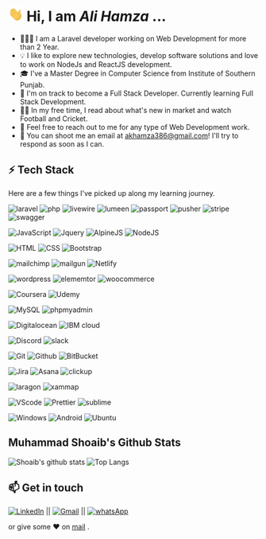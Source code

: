 # <img src="https://raw.githubusercontent.com/ABSphreak/ABSphreak/master/gifs/Hi.gif" width="30px">  Hi, I am *Ali Hamza* ...

- 👨🏻‍💻 I am a Laravel developer working on Web Development for more than 2 Year.
- 💡 I like to explore new technologies, develop software solutions and love to work on NodeJs and ReactJS development.
- 🎓 I've a Master Degree in Computer Science from Institute of Southern Punjab.
- 🌱 I'm on track to become a Full Stack Developer. Currently learning Full Stack Development.
- ✍🏻 In my free time, I read about what's new in market and watch Football and Cricket.
- 💬 Feel free to reach out to me for any type of Web Development work.
- 📨 You can shoot me an email at akhamza386@gmail.com! I'll try to respond as soon as I can.

## ⚡ Tech Stack

Here are a few things I've picked up along my learning journey.

![laravel](https://camo.githubusercontent.com/49f2575771d194651c7e8b11caf3702cbe97ab512c8423930ae54aa99f9fef0b/68747470733a2f2f696d672e736869656c64732e696f2f7374617469632f76313f7374796c653d666f722d7468652d6261646765266d6573736167653d4c61726176656c26636f6c6f723d464632443230266c6f676f3d4c61726176656c266c6f676f436f6c6f723d464646464646266c6162656c3d)
![php](https://camo.githubusercontent.com/043cf178670996a77ee676c08ffebc44661909c10e09c07a12a287cab3f8e548/68747470733a2f2f696d672e736869656c64732e696f2f7374617469632f76313f7374796c653d666f722d7468652d6261646765266d6573736167653d50485026636f6c6f723d373737424234266c6f676f3d504850266c6f676f436f6c6f723d464646464646266c6162656c3d)
![livewire](https://camo.githubusercontent.com/421193d55e43cd6e79dc16c3190ae2b50ec18292a765889e1201b90616f9978e/68747470733a2f2f696d672e736869656c64732e696f2f7374617469632f76313f7374796c653d666f722d7468652d6261646765266d6573736167653d4c6976657769726526636f6c6f723d344535364136266c6f676f3d4c69766577697265266c6f676f436f6c6f723d464646464646266c6162656c3d)
![lumeen](https://camo.githubusercontent.com/ef7436fcdc47a9a2a0acbc42452e3ac2392b5a5395b095d9a82318735f9c6971/68747470733a2f2f696d672e736869656c64732e696f2f7374617469632f76313f7374796c653d666f722d7468652d6261646765266d6573736167653d4c756d656e26636f6c6f723d453734343330266c6f676f3d4c756d656e266c6f676f436f6c6f723d464646464646266c6162656c3d)
![passport](https://camo.githubusercontent.com/e25e4f71f33707199b8303aadc2f1e1729fc6c3462b126060d8497e93694e03f/68747470733a2f2f696d672e736869656c64732e696f2f7374617469632f76313f7374796c653d666f722d7468652d6261646765266d6573736167653d50617373706f727426636f6c6f723d323232323232266c6f676f3d50617373706f7274266c6f676f436f6c6f723d333445323741266c6162656c3d)
![pusher](https://camo.githubusercontent.com/34e83ab8145c03977547dfd1542d360ea1703e5979d7451bd301811bd155802a/68747470733a2f2f696d672e736869656c64732e696f2f7374617469632f76313f7374796c653d666f722d7468652d6261646765266d6573736167653d50757368657226636f6c6f723d333030443446266c6f676f3d507573686572266c6f676f436f6c6f723d464646464646266c6162656c3d)
![stripe](https://camo.githubusercontent.com/5e8e465612d10ddb4831b853b21cf9763eeb9f004b73f0fb7420ba8df14951c3/68747470733a2f2f696d672e736869656c64732e696f2f7374617469632f76313f7374796c653d666f722d7468652d6261646765266d6573736167653d53747269706526636f6c6f723d303038434444266c6f676f3d537472697065266c6f676f436f6c6f723d464646464646266c6162656c3d)
![swagger](https://camo.githubusercontent.com/6733efac985638c8a0ccf30f26202157ab13d47a899bf458d5cc5e1fac358157/68747470733a2f2f696d672e736869656c64732e696f2f7374617469632f76313f7374796c653d666f722d7468652d6261646765266d6573736167653d5377616767657226636f6c6f723d323232323232266c6f676f3d53776167676572266c6f676f436f6c6f723d383545413244266c6162656c3d)

![JavaScript](https://img.shields.io/badge/JavaScript-F7DF1E?style=for-the-badge&logo=javascript&logoColor=black)
![Jquery](https://camo.githubusercontent.com/fd87758fc59a55844627fb6067a253aa4e35da509789a55be28311b0a09eb6cf/68747470733a2f2f696d672e736869656c64732e696f2f7374617469632f76313f7374796c653d666f722d7468652d6261646765266d6573736167653d6a517565727926636f6c6f723d303736394144266c6f676f3d6a5175657279266c6f676f436f6c6f723d464646464646266c6162656c3d)
![AlpineJS](https://camo.githubusercontent.com/a9c46d54d1e5f671dc63819345ecfe6ab74a21973da7e6086660cf21d6773aac/68747470733a2f2f696d672e736869656c64732e696f2f7374617469632f76313f7374796c653d666f722d7468652d6261646765266d6573736167653d416c70696e652e6a7326636f6c6f723d323232323232266c6f676f3d416c70696e652e6a73266c6f676f436f6c6f723d384243304430266c6162656c3d)
![NodeJS](https://img.shields.io/badge/Node.js-43853D?style=for-the-badge&logo=node.js&logoColor=white)

![HTML](https://img.shields.io/badge/HTML5-E34F26?style=for-the-badge&logo=html5&logoColor=white)
![CSS](https://img.shields.io/badge/CSS-239120?&style=for-the-badge&logo=css3&logoColor=white)
![Bootstrap](https://img.shields.io/badge/Bootstrap-563D7C?style=for-the-badge&logo=bootstrap&logoColor=white) ![]() ![]() ![]()

![mailchimp](https://camo.githubusercontent.com/23450390e15331d78a4f7d3a4789afb1d629aa174ee93ae02fd174cd7463f80e/68747470733a2f2f696d672e736869656c64732e696f2f7374617469632f76313f7374796c653d666f722d7468652d6261646765266d6573736167653d4d61696c4368696d7026636f6c6f723d323232323232266c6f676f3d4d61696c4368696d70266c6f676f436f6c6f723d464645303142266c6162656c3d)
![mailgun](https://camo.githubusercontent.com/8054fd4320a1350473a76a4850b1959d6a80ab4c7cf3d646dea95b82647dd02a/68747470733a2f2f696d672e736869656c64732e696f2f7374617469632f76313f7374796c653d666f722d7468652d6261646765266d6573736167653d4d61696c67756e26636f6c6f723d463036423636266c6f676f3d4d61696c67756e266c6f676f436f6c6f723d464646464646266c6162656c3d)
![Netlify](https://img.shields.io/badge/Netlify-00C7B7?style=for-the-badge&logo=netlify&logoColor=white) ![]() ![]()

![wordpress](https://camo.githubusercontent.com/2943f0d0ea94547e106bc8d4f6208186d826c30ce4526b1d617b3ba5482ec38f/68747470733a2f2f696d672e736869656c64732e696f2f7374617469632f76313f7374796c653d666f722d7468652d6261646765266d6573736167653d576f7264507265737326636f6c6f723d323137353942266c6f676f3d576f72645072657373266c6f676f436f6c6f723d464646464646266c6162656c3d)
![elememtor](https://camo.githubusercontent.com/07a0d7e25097e9c2a5977fb5c0f438f21ed5109fc34014b1aa2688715a47e377/68747470733a2f2f696d672e736869656c64732e696f2f7374617469632f76313f7374796c653d666f722d7468652d6261646765266d6573736167653d456c656d656e746f7226636f6c6f723d393230303342266c6f676f3d456c656d656e746f72266c6f676f436f6c6f723d464646464646266c6162656c3d)
![woocommerce](https://camo.githubusercontent.com/d4d3ecf7354533507e2a0a3e411ccc1666d43dd8987255820e49773e9189e5ec/68747470733a2f2f696d672e736869656c64732e696f2f7374617469632f76313f7374796c653d666f722d7468652d6261646765266d6573736167653d576f6f436f6d6d6572636526636f6c6f723d393635383841266c6f676f3d576f6f436f6d6d65726365266c6f676f436f6c6f723d464646464646266c6162656c3d)

![Coursera](https://img.shields.io/badge/Coursera-0056D2?style=for-the-badge&logo=Coursera&logoColor=white)
![Udemy](https://img.shields.io/badge/Udemy-EC5252?style=for-the-badge&logo=Udemy&logoColor=white)
![]()

![MySQL](https://img.shields.io/badge/MySQL-00000F?style=for-the-badge&logo=mysql&logoColor=white)
![phpmyadmin](https://camo.githubusercontent.com/2533330290857b9366d23cb454fd5539d14e8cb720388e7d6b4bbefcffe9642e/68747470733a2f2f696d672e736869656c64732e696f2f7374617469632f76313f7374796c653d666f722d7468652d6261646765266d6573736167653d7068704d7941646d696e26636f6c6f723d364337384146266c6f676f3d7068704d7941646d696e266c6f676f436f6c6f723d464646464646266c6162656c3d)

![Digitalocean](https://camo.githubusercontent.com/2d68745f69e68f15ae62797ea7a4dceb639d8ddebc9060156c72b4c6dbf1075c/68747470733a2f2f696d672e736869656c64732e696f2f7374617469632f76313f7374796c653d666f722d7468652d6261646765266d6573736167653d4469676974616c4f6365616e26636f6c6f723d303038304646266c6f676f3d4469676974616c4f6365616e266c6f676f436f6c6f723d464646464646266c6162656c3d)
![IBM cloud](https://camo.githubusercontent.com/85dfa0b519c04a3d588b789cc4f661cf203b6a47d690d5826161d4565486f4eb/68747470733a2f2f696d672e736869656c64732e696f2f7374617469632f76313f7374796c653d666f722d7468652d6261646765266d6573736167653d49424d2b436c6f756426636f6c6f723d313236314645266c6f676f3d49424d2b436c6f7564266c6f676f436f6c6f723d464646464646266c6162656c3d) ![]()

![Discord](https://camo.githubusercontent.com/596357d8b52257c282f713b78daa05587ee258c2822b1738be87afe6bcce92da/68747470733a2f2f696d672e736869656c64732e696f2f7374617469632f76313f7374796c653d666f722d7468652d6261646765266d6573736167653d446973636f726426636f6c6f723d353836354632266c6f676f3d446973636f7264266c6f676f436f6c6f723d464646464646266c6162656c3d)
![slack](https://camo.githubusercontent.com/0006cf094da45ae096d194937b0a810ac30ceeb78db406430af198ff6c8891f7/68747470733a2f2f696d672e736869656c64732e696f2f7374617469632f76313f7374796c653d666f722d7468652d6261646765266d6573736167653d536c61636b26636f6c6f723d344131353442266c6f676f3d536c61636b266c6f676f436f6c6f723d464646464646266c6162656c3d)

![Git](https://img.shields.io/badge/git%20-%23F05033.svg?&style=for-the-badge&logo=git&logoColor=white)
![Github](https://img.shields.io/badge/github%20-%23121011.svg?&style=for-the-badge&logo=github&logoColor=white)
![BitBucket](https://img.shields.io/badge/bitbucket%20-%230047B3.svg?&style=for-the-badge&logo=bitbucket&logoColor=white) 
![]() ![]()

![Jira](https://img.shields.io/badge/Jira-0052CC?style=for-the-badge&logo=Jira&logoColor=white)
![Asana](https://camo.githubusercontent.com/58b1255c8a1b92202bd555d484510c5181c122380d7c5f1f48b343f6b2abf96e/68747470733a2f2f696d672e736869656c64732e696f2f7374617469632f76313f7374796c653d666f722d7468652d6261646765266d6573736167653d4173616e6126636f6c6f723d323733333437266c6f676f3d4173616e61266c6f676f436f6c6f723d464646464646266c6162656c3d)
![clickup](https://camo.githubusercontent.com/498215ac226d60b0e9ecfc70085045a53f41c28d8549483729166f4d7d0ebb29/68747470733a2f2f696d672e736869656c64732e696f2f7374617469632f76313f7374796c653d666f722d7468652d6261646765266d6573736167653d436c69636b557026636f6c6f723d374236384545266c6f676f3d436c69636b5570266c6f676f436f6c6f723d464646464646266c6162656c3d)


![laragon](https://camo.githubusercontent.com/53b77a50cf35a9b20d0ce828bf9bdb6523c4922083721cd2059aeb68bacf5356/68747470733a2f2f696d672e736869656c64732e696f2f7374617469632f76313f7374796c653d666f722d7468652d6261646765266d6573736167653d4c617261676f6e26636f6c6f723d304538334344266c6f676f3d4c617261676f6e266c6f676f436f6c6f723d464646464646266c6162656c3d)
![xammap](https://camo.githubusercontent.com/b4be70fe1a1b9a1d941d076883ad63277a7d3a0ed6be7dfa2db637fdd2914e5f/68747470733a2f2f696d672e736869656c64732e696f2f7374617469632f76313f7374796c653d666f722d7468652d6261646765266d6573736167653d584d505026636f6c6f723d303032423543266c6f676f3d584d5050266c6f676f436f6c6f723d464646464646266c6162656c3d)

![VScode](https://img.shields.io/badge/Visual_Studio_Code-0078D4?style=for-the-badge&logo=visual%20studio%20code&logoColor=white)
![Prettier](https://img.shields.io/badge/prettier-1A2C34?style=for-the-badge&logo=prettier&logoColor=F7BA3E)
![sublime](https://camo.githubusercontent.com/b7603157c0778e9255eb412fe2ad216ae67e2ea860e015d60d4dcda078f7fd5f/68747470733a2f2f696d672e736869656c64732e696f2f7374617469632f76313f7374796c653d666f722d7468652d6261646765266d6573736167653d5375626c696d652b5465787426636f6c6f723d323232323232266c6f676f3d5375626c696d652b54657874266c6f676f436f6c6f723d464639383030266c6162656c3d) ![]() ![]()

![Windows](https://img.shields.io/badge/Windows-0078D6?style=for-the-badge&logo=windows11&logoColor=white)
![Android](https://img.shields.io/badge/Android-3DDC84?style=for-the-badge&logo=android&logoColor=white)
![Ubuntu](https://img.shields.io/badge/Ubuntu-E95420?style=for-the-badge&logo=ubuntu&logoColor=white)


## Muhammad Shoaib's Github Stats
<span> ![Shoaib's github stats](https://github-readme-stats.vercel.app/api?username=Iam-Shoaib&theme=tokyonight&show_icons=true&count_private=true) </span>
<span> ![Top Langs](https://github-readme-stats.vercel.app/api/top-langs/?username=Iam-Shoaib&theme=tokyonight)</span>


## 📫 Get in touch
[![LinkedIn](https://img.shields.io/badge/LinkedIn-0077B5?style=for-the-badge&logo=linkedin&logoColor=white)](https://www.linkedin.com/in/shoaib999/) ||
[![Gmail](https://img.shields.io/badge/Gmail-D14836?style=for-the-badge&logo=gmail&logoColor=white)](mailto:m.shoaib.fiaz.47@gmail.com) ||
[![whatsApp](https://camo.githubusercontent.com/7bd751781e6f998e2fa3460d679bdddaa84d355b18418dca1dfa5ef317adc5dc/68747470733a2f2f696d672e736869656c64732e696f2f7374617469632f76313f7374796c653d666f722d7468652d6261646765266d6573736167653d576861747341707026636f6c6f723d323232323232266c6f676f3d5768617473417070266c6f676f436f6c6f723d323544333636266c6162656c3d)]( https://wa.me/923059123496)

 or give some ♥ on [mail](mailto:m.shoaib.fiaz.47@gmail.com) .

<!-- ![visitors](https://visitor-badge.glitch.me/badge?page_id=hassaantahir/hassaantahir) -->
